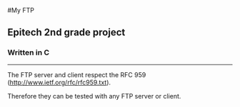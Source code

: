 #My FTP
## Epitech 2nd grade project
### Written in C
_______
The FTP server and client respect the RFC 959 (http://www.ietf.org/rfc/rfc959.txt).

Therefore they can be tested with any FTP server or client.

